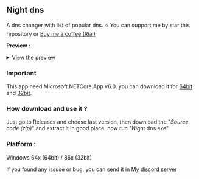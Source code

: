## Night dns
A dns changer with list of popular dns.
⭐ You can support me by star this repository or [Buy me a coffee (Rial)](coffeebede.com/dark_night45)

**Preview :**
<details close>
<summary>View the preview</summary>
<br> 
<img alt="Preview" src="https://cdn.discordapp.com/attachments/830539152797859902/1109804319018078208/preview.png">
</details>

### Important
This app need Microsoft.NETCore.App v6.0.
you can download it for [64bit](https://dotnet.microsoft.com/en-us/download/dotnet/thank-you/runtime-desktop-6.0.14-windows-x64-installer) and [32bit](https://dotnet.microsoft.com/en-us/download/dotnet/thank-you/runtime-desktop-6.0.14-windows-x86-installer).

### How download and use it ?
Just go to Releases and choose last version, then download the "_Source code (zip)_" and extract it in good place. now run "Night dns.exe"

### Platform :
Windows 64x (64bit) / 86x (32bit)

If you found any issuse or bug, you can send it in [My discord server](https://discord.gg/wpWHUXUktm)
